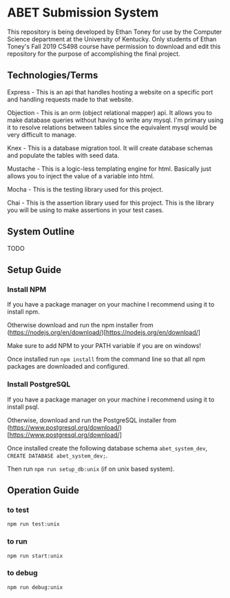 # ABET Submission System

This repository is being developed by Ethan Toney for use by the Computer Science department at the University of Kentucky. Only students of Ethan Toney's Fall 2019 CS498 course have permission to download and edit this repository for the purpose of accomplishing the final project.

## Technologies/Terms

Express - This is an api that handles hosting a website on a specific port and handling requests made to that website.

Objection - This is an orm (object relational mapper) api. It allows you to make database queries without having to write any mysql. I'm primary using it to resolve relations between tables since the equivalent mysql would be very difficult to manage.

Knex - This is a database migration tool. It will create database schemas and populate the tables with seed data.

Mustache - This is a logic-less templating engine for html. Basically just allows you to inject the value of a variable into html.

Mocha - This is the testing library used for this project.

Chai -  This is the assertion library used for this project. This is the library you will be using to make assertions in your test cases.

## System Outline

TODO

## Setup Guide

### Install NPM

If you have a package manager on your machine I recommend using it to install npm.

Otherwise download and run the npm installer from (https://nodejs.org/en/download/)[https://nodejs.org/en/download/]

Make sure to add NPM to your PATH variable if you are on windows!

Once installed run `npm install` from the command line so that all npm packages are downloaded and configured.

### Install PostgreSQL

If you have a package manager on your machine I recommend using it to install psql.

Otherwise, download and run the PostgreSQL installer from (https://www.postgresql.org/download/)[https://www.postgresql.org/download/]

Once installed create the following database schema `abet_system_dev`, `CREATE DATABASE abet_system_dev;`.

Then run `npm run setup_db:unix` (if on unix based system).

## Operation Guide

### to test

`npm run test:unix`

### to run

`npm run start:unix`

### to debug

`npm run debug:unix`
